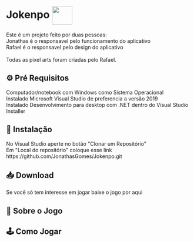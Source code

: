 <h1>Jokenpo <img align="center" src="https://media.discordapp.net/attachments/956982508292046949/961024183867949066/button_scissors_1.png" width="55" height="50" /></h1>

Este é um projeto feito por duas pessoas:<br>
Jonathas é o responsavel pelo funcionamento do aplicativo<br> 
Rafael é o responsavel pelo design do aplicativo<br> 
<br>
Todas as pixel arts foram criadas pelo Rafael. 

<h2>⚙️ Pré Requisitos</h2>
Computador/notebook com Windows como Sistema Operacional<br>
Instalado Microsoft Visual Studio de preferencia a versão 2019<br>
Instalado Desenvolvimento para desktop com .NET dentro do Visual Studio Installer

<h2>📂 Instalação</h2>
No Visual Studio aperte no botão "Clonar um Repositório"<br>
Em "Local do repositório" coloque esse link https://github.com/JonathasGomes/Jokenpo.git
<h2>📥 Download</h2>
Se você só tem interesse em jogar baixe o jogo por aqui
<h2>📜 Sobre o Jogo </h2>
<h2>🕹 Como Jogar </h2>

